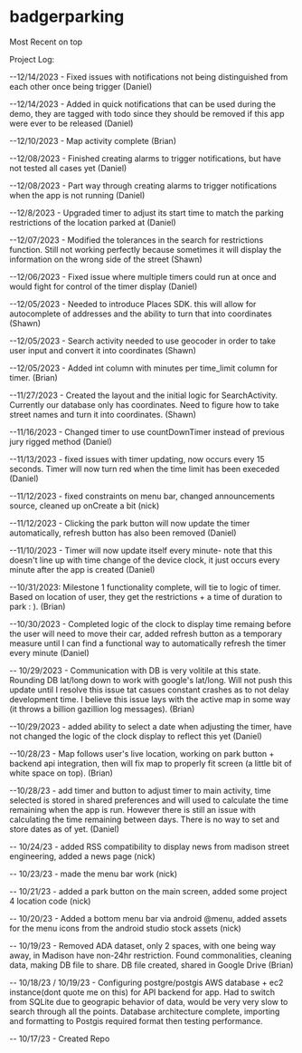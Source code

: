 # badgerparking
Most Recent on top

Project Log:

--12/14/2023 - Fixed issues with notifications not being distinguished from each other once being trigger (Daniel)

--12/14/2023 - Added in quick notifications that can be used during the demo, they are tagged with todo since they should be removed if this app were ever to be released (Daniel)

--12/10/2023 - Map activity complete (Brian)

--12/08/2023 - Finished creating alarms to trigger notifications, but have not tested all cases yet (Daniel)

--12/08/2023 - Part way through creating alarms to trigger notifications when the app is not running (Daniel)

--12/8/2023 - Upgraded timer to adjust its start time to match the parking restrictions of the location parked at (Daniel)

--12/07/2023 - Modified the tolerances in the search for restrictions function. Still not working perfectly because sometimes it will display the information on the wrong side of the street (Shawn)

--12/06/2023 - Fixed issue where multiple timers could run at once and would fight for control of the timer display (Daniel)

--12/05/2023 - Needed to introduce Places SDK. this will allow for autocomplete of addresses and the ability to turn that into coordinates (Shawn)

--12/05/2023 - Search activity needed to use geocoder in order to take user input and convert it into coordinates (Shawn)

--12/05/2023 - Added int column with minutes per time_limit column for timer. (Brian)

--11/27/2023 - Created the layout and the initial logic for SearchActivity. Currently our database only has coordinates. Need to figure how to take street names and turn it into coordinates. (Shawn)

--11/16/2023 - Changed timer to use countDownTimer instead of previous jury rigged method (Daniel)

--11/13/2023 - fixed issues with timer updating, now occurs every 15 seconds. Timer will now turn red when the time limit has been execeded (Daniel)

--11/12/2023 - fixed constraints on menu bar, changed announcements source, cleaned up onCreate a bit (nick)

--11/12/2023 - Clicking the park button will now update the timer automatically, refresh button has also been removed (Daniel)

--11/10/2023 - Timer will now update itself every minute- note that this doesn't line up with time change of the device clock, it just occurs every minute after the app is created (Daniel)

--10/31/2023: Milestone 1 functionality complete, will tie to logic of timer. Based on location of user, they get the restrictions + a time of duration to park : ). (Brian) 

--10/30/2023 - Completed logic of the clock to display time remaing before the user will need to move their car, added refresh button as a temporary measure until I can find a functional way to automatically refresh the timer every minute (Daniel)

-- 10/29/2023 - Communication with DB is very volitile at this state. Rounding DB lat/long down to work with google's lat/long. Will not push this update until I resolve this issue tat casues constant crashes as to not delay development time. I believe this issue lays with the active map in some way (it throws a billion gazillion log messages). (Brian)


--10/29/2023 - added ability to select a date when adjusting the timer, have not changed the logic of the clock display to reflect this yet (Daniel)

--10/28/23 - Map follows user's live location, working on park button + backend api integration, then will fix map to properly fit screen (a little bit of white space on top). (Brian)

--10/28/23 - add timer and button to adjust timer to main activity, time selected is stored in shared preferences and will used to calculate the time remaining when the app is run. However there is still an issue with calculating the time remaining between days. There is no way to set and store dates as of yet. (Daniel)

-- 10/24/23 - added RSS compatibility to display news from madison street engineering, added a news page (nick)

-- 10/23/23 - made the menu bar work (nick)

-- 10/21/23 - added a park button on the main screen, added some project 4 location code (nick)

-- 10/20/23 - Added a bottom menu bar via android @menu, added assets for the menu icons from the android studio stock assets (nick)

-- 10/19/23 - Removed ADA dataset, only 2 spaces, with one being way away, in Madison have non-24hr restriction. Found commonalities, cleaning data, making DB file to share. DB file created, shared in Google Drive (Brian)

-- 10/18/23 / 10/19/23 - Configuring postgre/postgis AWS database + ec2 instance(dont quote me on this) for API backend for app. Had to switch from SQLite due to geograpic behavior of data, would be very very slow to search through all the points. Database architecture complete, importing and formatting to Postgis required format then testing performance. 

-- 10/17/23 - Created Repo
